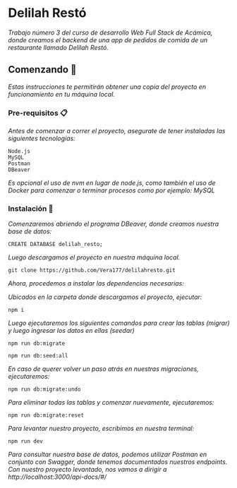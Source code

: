 # Delilah Restó

_Trabajo número 3 del curso de desarrollo Web Full Stack de Acámica, donde creamos el backend de una app de pedidos de comida de un restaurante llamado Delilah Restó._

## Comenzando 🚀

_Estas instrucciones te permitirán obtener una copia del proyecto en funcionamiento en tu máquina local._

### Pre-requisitos 📋

_Antes de comenzar a correr el proyecto, asegurate de tener instaladas las siguientes tecnologías:_

```
Node.js
MySQL
Postman
DBeaver
```

_Es opcional el uso de nvm en lugar de node.js, como también el uso de Docker para comenzar o terminar procesos como por ejemplo: MySQL_

### Instalación 🔧

_Comenzaremos abriendo el programa DBeaver, donde creamos nuestra base de datos:_

```
CREATE DATABASE delilah_resto;
```

_Luego descargamos el proyecto en nuestra máquina local._

```
git clone https://github.com/Vera177/delilahresto.git
```

_Ahora, procedemos a instalar las dependencias necesarias:_

_Ubicados en la carpeta donde descargamos el proyecto, ejecutar:_

```
npm i
```

_Luego ejecutaremos los siguientes comandos para crear las tablas (migrar) y luego ingresar los datos en ellas (seedar)_

```
npm run db:migrate
```

```
npm run db:seed:all
```

_En caso de querer volver un paso atrás en nuestras migraciones, ejecutaremos:_

```
npm run db:migrate:undo
```
_Para eliminar todas las tablas y comenzar nuevamente, ejecutaremos:_

```
npm run db:migrate:reset
```
_Para levantar nuestro proyecto, escribimos en nuestra terminal:_

```
npm run dev
```

_Para consultar nuestra base de datos, podemos utilizar Postman en conjunto con Swagger, donde tenemos documentados nuestros endpoints. Con nuestro proyecto levantado, nos vamos a dirigir a http://localhost:3000/api-docs/#/_

